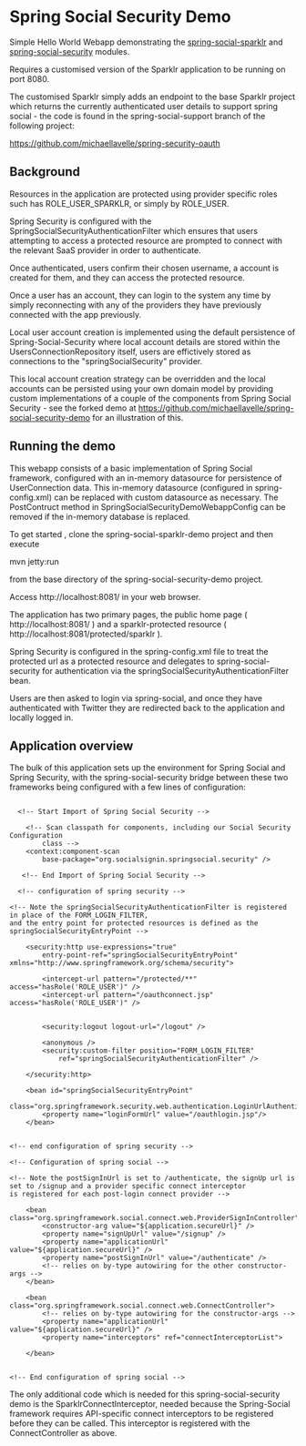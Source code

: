 Spring Social Security Demo
===========================

Simple Hello World Webapp demonstrating the <a href="https://github.com/michaellavelle/spring-social-sparklr">
spring-social-sparklr</a> and <a href="https://github.com/socialsignin/spring-social-security">
spring-social-security</a> modules.

Requires a customised version of the Sparklr application to be running on port 8080.

The customised Sparklr simply adds an endpoint to the base Sparklr project which returns the currently
authenticated user details to support spring social - the code is found in the spring-social-support branch of the following project:

https://github.com/michaellavelle/spring-security-oauth

Background
----------


Resources in the application are protected using provider specific roles such has ROLE_USER_SPARKLR, or
simply by ROLE_USER.

Spring Security is configured with the SpringSocialSecurityAuthenticationFilter which ensures that users attempting to
access a protected resource are prompted to connect with the relevant SaaS provider in order to authenticate.  

Once authenticated, users confirm their chosen username, a account is created for them, and they can access the protected resource.

Once a user has an account, they can login to the system any time by simply reconnecting with any of the providers
they have previously connected with the app previously.

Local user account creation is implemented using the default persistence of Spring-Social-Security where local account
details are stored within the UsersConnectionRepository itself, users are effictively stored as connections to the
"springSocialSecurity" provider.

This local account creation strategy can be overridden and the local accounts can be persisted using your own domain model
by providing custom implementations of a couple of the components
from Spring Social Security - see the forked demo at https://github.com/michaellavelle/spring-social-security-demo for an illustration of this.

Running the demo
----------------

This webapp consists of a basic implementation of Spring Social framework, configured with an in-memory datasource
for persistence of UserConnection data.   This in-memory datasource (configured in spring-config.xml) can be replaced
with custom datasource as necessary.  The PostContruct method in SpringSocialSecurityDemoWebappConfig can be removed if the
in-memory database is replaced.

To get started , clone the spring-social-sparklr-demo project and then execute

mvn jetty:run

from the base directory of the spring-social-security-demo project.

Access http://localhost:8081/ in your web browser.

The application has two primary pages, the public home page ( http://localhost:8081/ ) and a sparklr-protected resource
( http://localhost:8081/protected/sparklr ).    

Spring Security is configured in the spring-config.xml file to treat the protected url as a protected resource and delegates
to spring-social-security for authentication via the springSocialSecurityAuthenticationFilter bean.

Users are then asked to login via spring-social, and once they have authenticated with Twitter they are redirected back
to the application and locally logged in.

Application overview
--------------------

The bulk of this application sets up the environment for Spring Social and Spring Security, with the spring-social-security
bridge between these two frameworks being configured with a few lines of configuration:

```

  <!-- Start Import of Spring Social Security -->

	<!-- Scan classpath for components, including our Social Security Configuration 
		class -->
	<context:component-scan
		base-package="org.socialsignin.springsocial.security" />

   <!-- End Import of Spring Social Security -->
```
```
  <!-- configuration of spring security -->

<!-- Note the springSocialSecurityAuthenticationFilter is registered in place of the FORM_LOGIN_FILTER,
and the entry point for protected resources is defined as the springSocialSecurityEntryPoint -->

	<security:http use-expressions="true"
		entry-point-ref="springSocialSecurityEntryPoint" xmlns="http://www.springframework.org/schema/security">

		<intercept-url pattern="/protected/**" access="hasRole('ROLE_USER')" />
		<intercept-url pattern="/oauthconnect.jsp" access="hasRole('ROLE_USER')" />
		

		<security:logout logout-url="/logout" />

		<anonymous />
		<security:custom-filter position="FORM_LOGIN_FILTER"
			ref="springSocialSecurityAuthenticationFilter" />

	</security:http>
	
	<bean id="springSocialSecurityEntryPoint"
  		class="org.springframework.security.web.authentication.LoginUrlAuthenticationEntryPoint">
 		<property name="loginFormUrl" value="/oauthlogin.jsp"/>
	</bean>
	

<!-- end configuration of spring security -->

<!-- Configuration of spring social -->

<!-- Note the postSignInUrl is set to /authenticate, the signUp url is set to /signup and a provider specific connect interceptor
is registered for each post-login connect provider -->

	<bean class="org.springframework.social.connect.web.ProviderSignInController">
		<constructor-arg value="${application.secureUrl}" />
		<property name="signUpUrl" value="/signup" />
		<property name="applicationUrl" value="${application.secureUrl}" />
		<property name="postSignInUrl" value="/authenticate" />
		<!-- relies on by-type autowiring for the other constructor-args -->
	</bean>

	<bean class="org.springframework.social.connect.web.ConnectController">
		<!-- relies on by-type autowiring for the constructor-args -->
		<property name="applicationUrl" value="${application.secureUrl}" />
		<property name="interceptors" ref="connectInterceptorList">

	</bean>


<!-- End configuration of spring social -->

```

The only additional code which is needed for this spring-social-security demo is the SparklrConnectInterceptor,
needed because the Spring-Social framework requires API-specific connect interceptors to be registered before
they can be called.  This interceptor is registered with the ConnectController as above.
